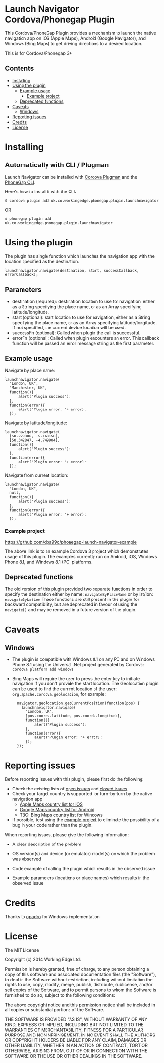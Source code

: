 Launch Navigator Cordova/Phonegap Plugin
=================================

This Cordova/PhoneGap Plugin provides a mechanism to launch the native navigation app on iOS (Apple Maps), Android (Google Navigator), and Windows (Bing Maps) to get driving directions to a desired location. 

This is for Cordova/Phonegap 3+

## Contents

* [Installing](#installing)
* [Using the plugin](#using-the-plugin)
    * [Example usage](#example-usage)
        * [Example project](#example-project)
    * [Deprecated functions](#deprecated-functions)
* [Caveats](#caveats)
    * [Windows](#windows)
* [Reporting issues](#reporting-issues)
* [Credits](#credits)
* [License](#license)
 
# Installing

## Automatically with CLI / Plugman

Launch Navigator can be installed with [Cordova Plugman](https://github.com/apache/cordova-plugman) and the [PhoneGap CLI](http://docs.phonegap.com/en/edge/guide_cli_index.md.html).

Here's how to install it with the CLI:


    $ cordova plugin add uk.co.workingedge.phonegap.plugin.launchnavigator

OR

    $ phonegap plugin add uk.co.workingedge.phonegap.plugin.launchnavigator


# Using the plugin

The plugin has single function which launches the navigation app with the location specified as the destination.

    launchnavigator.navigate(destination, start, successCallback, errorCallback);

## Parameters

- destination (required): destination location to use for navigation, either as a String specifying the place name, or as an Array specifying latitude/longitude.
- start (optional): start location to use for navigation, either as a String specifying the place name, or as an Array specifying latitude/longitude. If not specified, the current device location will be used.
- successFn (optional): Called when plugin the call is successful.
- errorFn (optional): Called when plugin encounters an error. This callback function will be passed an error message string as the first parameter.

## Example usage

Navigate by place name:

    launchnavigator.navigate(
      "London, UK",
      "Manchester, UK",
      function(){
          alert("Plugin success"):
      },
      function(error){
          alert("Plugin error: "+ error):
      });

Navigate by latitude/longitude:

    launchnavigator.navigate(
      [50.279306, -5.163158],
      [50.342847, -4.749904],
      function(){
          alert("Plugin success"):
      },
      function(error){
          alert("Plugin error: "+ error):
      });

Navigate from current location:

    launchnavigator.navigate(
      "London, UK",
      null,
      function(){
          alert("Plugin success"):
      },
      function(error){
          alert("Plugin error: "+ error):
      });

### Example project

https://github.com/dpa99c/phonegap-launch-navigator-example

The above link is to an example Cordova 3 project which demonstrates usage of this plugin.
The examples currently run on Android, iOS, Windows Phone 8.1, and Windows 8.1 (PC) platforms.

## Deprecated functions

The old version of this plugin provided two separate functions in order to specify the destination either by name: `navigateByPlaceName` or by lat/lon: `navigateByLatLon`
These functions are still present in the plugin for backward compatibility, but are deprecated in favour of using the `navigate()` and may be removed in a future version of the plugin.


# Caveats

## Windows

- The plugin is compatible with Windows 8.1 on any PC and on Windows Phone 8.1 using the Universal .Net project generated by Cordova: `cordova platform add windows`

- Bing Maps will require the user to press the enter key to initiate navigation if you don't provide the start location.
The Geolocation plugin can be used to find the current location of the user: `org.apache.cordova.geolocation`, for example:

        navigator.geolocation.getCurrentPosition(function(pos) {
          launchnavigator.navigate(
            "London, UK",
            [pos.coords.latitude, pos.coords.longitude],
            function(){
                alert("Plugin success"):
            },
            function(error){
                alert("Plugin error: "+ error):
            });
        });

# Reporting issues

Before reporting issues with this plugin, please first do the following:

- Check the existing lists of [open issues](https://github.com/dpa99c/phonegap-launch-navigator/issues) and [closed issues](https://github.com/dpa99c/phonegap-launch-navigator/issues?q=is%3Aissue+is%3Aclosed)
- Check your target country is supported for turn-by-turn by the native navigation app
  - [Apple Maps country list for iOS](https://www.apple.com/ios/feature-availability/#maps-turn-by-turn-navigation)
  - [Google Maps country list for Android](https://support.google.com/gmm/answer/3137767?hl=en-GB)
  - TBC: Bing Maps country list for Windows
- If possible, test using the [example project](https://github.com/dpa99c/phonegap-launch-navigator-example) to eliminate the possibility of a bug in your code rather than the plugin.


When reporting issues, please give the following information:

- A clear description of the problem

- OS version(s) and device (or emulator) model(s) on which the problem was observed

- Code example of calling the plugin which results in the observed issue

- Example parameters (locations or place names) which results in the observed issue


# Credits

Thanks to [opadro](https://github.com/opadro) for Windows implementation

License
================

The MIT License

Copyright (c) 2014 Working Edge Ltd.

Permission is hereby granted, free of charge, to any person obtaining a copy
of this software and associated documentation files (the "Software"), to deal
in the Software without restriction, including without limitation the rights
to use, copy, modify, merge, publish, distribute, sublicense, and/or sell
copies of the Software, and to permit persons to whom the Software is
furnished to do so, subject to the following conditions:

The above copyright notice and this permission notice shall be included in
all copies or substantial portions of the Software.

THE SOFTWARE IS PROVIDED "AS IS", WITHOUT WARRANTY OF ANY KIND, EXPRESS OR
IMPLIED, INCLUDING BUT NOT LIMITED TO THE WARRANTIES OF MERCHANTABILITY,
FITNESS FOR A PARTICULAR PURPOSE AND NONINFRINGEMENT. IN NO EVENT SHALL THE
AUTHORS OR COPYRIGHT HOLDERS BE LIABLE FOR ANY CLAIM, DAMAGES OR OTHER
LIABILITY, WHETHER IN AN ACTION OF CONTRACT, TORT OR OTHERWISE, ARISING FROM,
OUT OF OR IN CONNECTION WITH THE SOFTWARE OR THE USE OR OTHER DEALINGS IN
THE SOFTWARE.